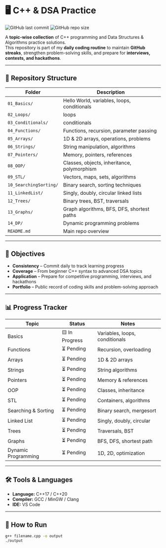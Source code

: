 # 🖥️ C++ & DSA Practice

![GitHub last commit](https://img.shields.io/github/last-commit/Priyanshu-Thakur63/cpp-dsa-practice?color=green)
![GitHub repo size](https://img.shields.io/github/repo-size/Priyanshu-Thakur63/cpp-dsa-practice)

A **topic-wise collection** of C++ programming and Data Structures & Algorithms practice solutions.  
This repository is part of my **daily coding routine** to maintain **GitHub streaks**, strengthen problem-solving skills, and prepare for **interviews, contests, and hackathons**.

---

## 📂 Repository Structure

| Folder | Description |
|--------|-------------|
| `01_Basics/` | Hello World, variables, loops, conditionals |
| `02_Loops/` | loops |
| `03_Conditionals/` | conditionals |
| `04_Functions/` | Functions, recursion, parameter passing |
| `05_Arrays/` | 1D & 2D arrays, operations, problems |
| `06_Strings/` | String manipulation, algorithms |
| `07_Pointers/` | Memory, pointers, references |
| `08_OOP/` | Classes, objects, inheritance, polymorphism |
| `09_STL/` | Vectors, maps, sets, algorithms |
| `10_SearchingSorting/` | Binary search, sorting techniques |
| `11_LinkedList/` | Singly, doubly, circular linked lists |
| `12_Trees/` | Binary trees, BST, traversals |
| `13_Graphs/` | Graph algorithms, BFS, DFS, shortest paths |
| `14_DP/` | Dynamic programming problems |
| `README.md` | Main repo overview |

---

## 🎯 Objectives
- **Consistency** – Commit daily to track learning progress  
- **Coverage** – From beginner C++ syntax to advanced DSA topics  
- **Application** – Prepare for competitive programming, interviews, and hackathons  
- **Portfolio** – Public record of coding skills and problem-solving approach  

---

## 📊 Progress Tracker

| Topic | Status | Notes |
|-------|--------|-------|
| Basics |  🟨 In Progress | Variables, loops, conditionals |
| Functions | ⏳ Pending | Recursion, overloading |
| Arrays | ⏳ Pending | 1D & 2D arrays |
| Strings | ⏳ Pending | String algorithms |
| Pointers | ⏳ Pending | Memory & references |
| OOP | ⏳ Pending | Classes, inheritance |
| STL | ⏳ Pending | Containers, algorithms |
| Searching & Sorting | ⏳ Pending | Binary search, mergesort |
| Linked List | ⏳ Pending | Singly, doubly, circular |
| Trees | ⏳ Pending | Traversals, BST |
| Graphs | ⏳ Pending | BFS, DFS, shortest path |
| Dynamic Programming | ⏳ Pending | 1D, 2D, optimization |

---

## 🛠 Tools & Languages
- **Language:** C++17 / C++20  
- **Compiler:** GCC / MinGW / Clang  
- **IDE:** VS Code  

---

## 📌 How to Run
```bash
g++ filename.cpp -o output
./output
